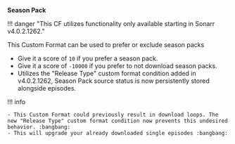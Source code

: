 <!-- markdownlint-disable MD041-->
**Season Pack**<br>

!!! danger "This CF utilizes functionality only available starting in Sonarr v4.0.2.1262."

This Custom Format can be used to prefer or exclude season packs

- Give it a score of `10` if you prefer a season pack.
- Give it a score of `-10000` if you prefer to not download season packs.
- Utilizes the "Release Type" custom format condition added in v4.0.2.1262, Season Pack source status is now persistently stored alongside episodes.

!!! info

    - This Custom Format could previously result in download loops. The new "Release Type" custom format condition now prevents this undesired behavior. :bangbang:
    - This will upgrade your already downloaded single episodes :bangbang:
<!-- markdownlint-enable MD041-->
